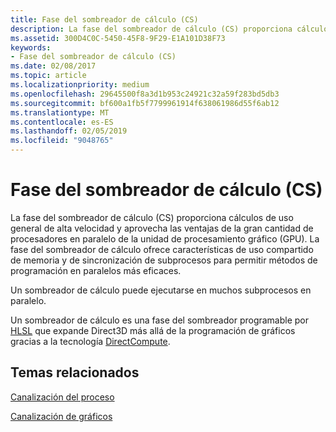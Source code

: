 ```yaml
---
title: Fase del sombreador de cálculo (CS)
description: La fase del sombreador de cálculo (CS) proporciona cálculos de uso general de alta velocidad y aprovecha las ventajas de la gran cantidad de procesadores en paralelo de la unidad de procesamiento gráfico (GPU).
ms.assetid: 300D4C0C-5450-45F8-9F29-E1A101D38F73
keywords:
- Fase del sombreador de cálculo (CS)
ms.date: 02/08/2017
ms.topic: article
ms.localizationpriority: medium
ms.openlocfilehash: 29645500f8a3d1b953c24921c32a59f283bd5db3
ms.sourcegitcommit: bf600a1fb5f7799961914f638061986d55f6ab12
ms.translationtype: MT
ms.contentlocale: es-ES
ms.lasthandoff: 02/05/2019
ms.locfileid: "9048765"
---
```

# <a name="compute-shader-cs-stage"></a>Fase del sombreador de cálculo (CS)


La fase del sombreador de cálculo (CS) proporciona cálculos de uso general de alta velocidad y aprovecha las ventajas de la gran cantidad de procesadores en paralelo de la unidad de procesamiento gráfico (GPU). La fase del sombreador de cálculo ofrece características de uso compartido de memoria y de sincronización de subprocesos para permitir métodos de programación en paralelos más eficaces.

Un sombreador de cálculo puede ejecutarse en muchos subprocesos en paralelo.

Un sombreador de cálculo es una fase del sombreador programable por [HLSL](https://msdn.microsoft.com/library/windows/desktop/bb509561) que expande Direct3D más allá de la programación de gráficos gracias a la tecnología [DirectCompute](https://go.microsoft.com/fwlink/p/?linkid=209544).

## <a name="span-idrelated-topicsspanrelated-topics"></a><span id="related-topics"></span>Temas relacionados


[Canalización del proceso](compute-pipeline.md)

[Canalización de gráficos](graphics-pipeline.md)

 

 




